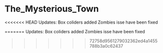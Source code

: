 # The_Mysterious_Town
<<<<<<< HEAD
Updates:
Box coliders added
Zombies isse have been fixed

=======
Updates:
Box coliders added
Zombies isse have been fixed
>>>>>>> 72758d9561279032362ed4a1455788b3a0c62437
